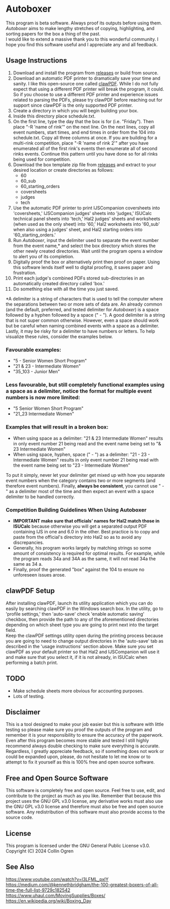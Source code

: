 # Autoboxer
This program is beta software. Always proof its outputs before using them.<br>
*Autoboxer* aims to make lengthy stretches of copying, highlighting, and sorting papers for the box a thing of the past.<br>
I would like to extend a massive thank you to this wonderful community. I hope you find this software useful and I appreciate any and all feedback.<br>
## Usage Instructions
1. Download and install the program from [releases](https://github.com/collinogren/Autoboxer/releases) or build from source.
2. Download an automatic PDF printer to dramatically save your time and sanity. I like this open-source one called [clawPDF](https://github.com/clawsoftware/clawPDF/releases). While I do not fully expect that using a different PDF printer will break the program, it could. So if you choose to use a different PDF printer and experience issues related to parsing the PDFs, please try clawPDF before reaching out for support since clawPDF is the only supported PDF printer.
3. Create a directory in which you will begin building your box.
4. Inside this directory place schedule.txt.
5. On the first line, type the day that the box is for (i.e. "Friday"). Then place "-R 'name of rink'" on the next line. On the next lines, copy all event numbers, start times, and end times in order from the 104 into schedule.txt. Copy all three columns at once. If you are building for a multi-rink competition, place "-R 'name of rink 2'" after you have enumerated all of the first rink's events then enumerate all of second rinks events. Continue this pattern until you have done so for all rinks being used for competition.
6. Download the box template zip file from [releases](https://github.com/collinogren/Autoboxer/releases) and extract to your desired location or create directories as follows:
   - 60
   - 60_sub
   - 60_starting_orders
   - coversheets
   - judges
   - tech
7. Use the automatic PDF printer to print IJSCompanion coversheets into 'coversheets,' IJSCompanion judges' sheets into 'judges,' ISUCalc technical panel sheets into 'tech,' Hal2 judges' sheets and worksheets (when used as the only sheet) into '60,' Hal2 worksheets into '60_sub' when also using a judges' sheet, and Hal2 starting orders into '60_starting_orders.'
8. Run *Autoboxer*, input the delimiter used to separate the event number from the event name,* and select the box directory which stores the other newly created directories. Wait until the program opens a window to alert you of its completion.
9. Digitally proof the box or alternatively print then proof on paper. Using this software lends itself well to digital proofing, it saves paper and frustration.
10. Print each judge's combined PDFs stored sub-directories in an automatically created directory called 'box.'
11. Do something else with all the time you just saved.

*A delimiter is a string of characters that is used to tell the computer where the separations between two or more sets of data are. An already common (and the default, preferred, and tested delimiter for *Autoboxer*) is a space followed by a hyphen followed by a space (" - "). A good delimiter is a string that is not super common otherwise. However, even a space should work but be careful when naming combined events with a space as a delimiter.
Lastly, it may be risky for a delimiter to have numbers or letters. To help visualize these rules, consider the examples below.<br>
### Favourable examples:
- "5 - Senior Women Short Program"
- "21 & 23 - Intermediate Women"
- "35_103 - Junior Men"
### Less favourable, but still completely functional examples using a space as a delimiter, notice the format for multiple event numbers is now more limited:
- "5 Senior Women Short Program"
- "21_23 Intermediate Women"
### Examples that will result in a broken box:
- When using space as a delimiter: "21 & 23 Intermediate Women" results in only event number 21 being read and the event name being set to "& 23 Intermediate Women"
- When using space, hyphen, space (" - ") as a delimiter: "21 - 23 - Intermediate Women" results in only event number 21 being read with the event name being set to "23 - Intermediate Women"

To put it simply, never let your delimiter get mixed up with how you separate event numbers when the category contains two or more segments (and therefore event numbers).
Finally, **always be consistent**, you cannot use " - " as a delimiter most of the time and then expect an event with a space delimiter to be handled correctly.
### Competition Building Guidelines When Using Autoboxer
- **IMPORTANT make sure that officials’ names for Hal2 match those in ISUCalc** because otherwise you will get a separated output PDF containing IJS in one and 6.0 in the other. Best practice is to copy and paste from the official's directory into Hal2 so as to avoid any discrepancies.
- Generally, his program works largely by matching strings so some amount of consistency is required for optimal results. For example, while the program reads 34a and 34A as the same, it will not read 34a the same as 34 a.
- Finally, proof the generated "box" against the 104 to ensure no unforeseen issues arose.
## clawPDF Setup
After installing clawPDF, launch its utility application which you can do easily by searching clawPDF in the Windows search box. In the utility, go to 'profile settings,' then 'auto-save' check 'enable automatic saving' checkbox, then provide the path to any of the aforementioned directories depending on which sheet type you are going to print next into the target field.<br>
Keep the clawPDF settings utility open during the printing process because you are going to need to change output directories in the 'auto-save' tab as described in the 'usage instructions' section above.
Make sure you set clawPDF as your default printer so that Hal2 and IJSCompanion will use it and make sure that you select it, if it is not already, in ISUCalc when performing a batch print.
## TODO
- Make schedule sheets more obvious for accounting purposes.
- Lots of testing.
## Disclaimer
This is a tool designed to make your job easier but this is software with little testing so please make sure you proof the outputs of the program and remember it is your responsibility to ensure the accuracy of the paperwork. Even after this program becomes more stable and tested I still highly recommend always double checking to make sure everything is accurate. Regardless, I greatly appreciate feedback, so if something does not work or could be expanded upon, please, do not hesitate to let me know or to attempt to fix it yourself as this is 100% free and open source software.
## Free and Open Source Software
This software is completely free and open source. Feel free to use, edit, and contribute to the project as much as you like. Remember that because this project uses the GNU GPL v3.0 license, any derivative works must also use the GNU GPL v3.0 license and therefore must also be free and open source software. Any redistribution of this software must also provide access to the source code. 
## License
This program is licensed under the GNU General Public License v3.0.<br>
Copyright (C) 2024 Collin Ogren<br>
## See Also
https://www.youtube.com/watch?v=l3LFML_pxlY<br>
https://medium.com/@kennethbridgham/the-100-greatest-boxers-of-all-time-the-full-list-9729c182542<br>
https://www.uhaul.com/MovingSupplies/Boxes/<br>
https://en.wikipedia.org/wiki/Boxing_Day
